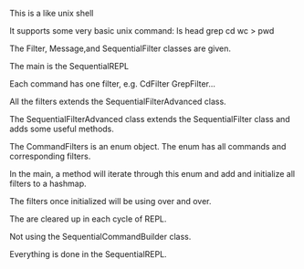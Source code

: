 This is a like unix shell

It supports some very basic unix command: ls head grep cd wc > pwd

The Filter, Message,and SequentialFilter classes are given.

The main is the SequentialREPL

Each command has one filter, e.g. CdFilter GrepFilter...

All the filters extends the SequentialFilterAdvanced class.

The SequentialFilterAdvanced class extends the SequentialFilter class and adds some useful methods.

The CommandFilters is an enum object. The enum has all commands and corresponding filters.

In the main, a method will iterate through this enum and add and initialize all filters to a hashmap.

The filters once initialized will be using over and over.

The are cleared up in each cycle of REPL.

Not using the SequentialCommandBuilder class.

Everything is done in the SequentialREPL.
 
